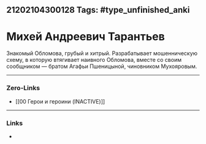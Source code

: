 21202104300128
Tags: #type_unfinished_anki
---
# Михей Андреевич Тарантьев

Знакомый Обломова, грубый и хитрый. Разрабатывает мошенническую схему, в которую втягивает наивного Обломова, вместе со своим сообщником — братом Агафьи Пшеницыной, чиновником Мухояровым.

---
### Zero-Links
- [[00 Герои и героини (INACTIVE)]]
---
### Links
-